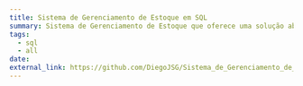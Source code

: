 ```yaml
---
title: Sistema de Gerenciamento de Estoque em SQL
summary: Sistema de Gerenciamento de Estoque que oferece uma solução abrangente para ajudar as empresas a otimizar seus processos de gerenciamento de inventário.
tags:
  - sql
  - all
date:
external_link: https://github.com/DiegoJSG/Sistema_de_Gerenciamento_de_Estoque_em_SQL.git
---
```


